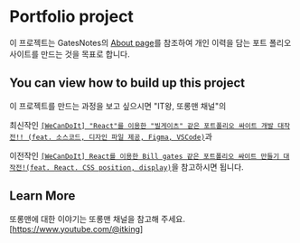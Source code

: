 # Portfolio project 

이 프로젝트는 GatesNotes의 [About page](https://www.gatesnotes.com/Bio)를 참조하여 개인 이력을 담는 포트 폴리오 사이트를 만드는 것을 목표로 합니다. 

## You can view how to build up this project 

이 프로젝트를 만드는 과정을 보고 싶으시면 "IT왕, 또롱맨 채널"의

최신작인 [`[WeCanDoIt] "React"를 이용한 "빌게이츠" 같은 포트폴리오 싸이트 개발 대작전!! (feat. 소스코드, 디자인 파일 제공, Figma, VSCode)`]([https://youtu.be/gS5mPbD5-R4](https://youtu.be/cT7kVrKbeFo))과

이전작인 [`[WeCanDoIt] React를 이용한 Bill gates 같은 포트폴리오 싸이트 만들기 대작전!(feat. React. CSS position, display)`](https://youtu.be/gS5mPbD5-R4)을 참고하시면 됩니다.

## Learn More

또롱맨에 대한 이야기는 또롱맨 채널을 참고해 주세요.[https://www.youtube.com/@itking]

